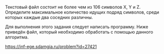 Текстовый файл состоит не более чем из 106 символов X, Y и Z. Определите максимальное количество идущих подряд символов, среди которых каждые два соседних различны.

Для выполнения этого задания следует написать программу. Ниже приведён файл, который необходимо обработать с помощью данного алгоритма.

https://inf-ege.sdamgia.ru/problem?id=27421